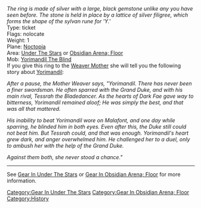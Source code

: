 *The ring is made of silver with a large, black gemstone unlike any you
have seen before. The stone is held in place by a lattice of silver
filigree, which forms the shape of the sylvan rune for 'Y.'*  
Type: ticket  
Flags: nolocate  
Weight: 1  
Plane: [Noctopia](:Category:Noctopia "wikilink")  
Area: [Under The Stars](:Category:Under_The_Stars "wikilink") or
[Obsidian Arena; Floor](:Category:Obsidian_Arena;_Floor "wikilink")  
Mob: [Yorimandil The Blind](Yorimandil_The_Blind "wikilink")  
If you give this ring to the [Weaver Mother](Weaver_Mother "wikilink")
she will tell you the following story about
[Yorimandil](Yorimandil_The_Blind "wikilink"):

*After a pause, the Mother Weaver says, "Yorimandil. There has never
been a finer swordsman. He often sparred with the Grand Duke, and with
his main rival, Tessrah the Bladedancer. As the hearts of Dark Fae gave
way to bitterness, Yorimandil remained aloof; He was simply the best,
and that was all that mattered.*

*His inability to beat Yorimandil wore on Malafont, and one day while
sparring, he blinded him in both eyes. Even after this, the Duke still
could not beat him. But Tessrah could, and that was enough. Yorimandil's
heart grew dark, and anger overwhelmed him. He challenged her to a duel,
only to ambush her with the help of the Grand Duke.*

*Against them both, she never stood a chance."*

------------------------------------------------------------------------

See [Gear In Under The
Stars](:Category:Gear_In_Under_The_Stars "wikilink") or [Gear In
Obsidian Arena;
Floor](:Category:Gear_In_Obsidian_Arena;_Floor "wikilink") for more
information.

[Category:Gear In Under The
Stars](Category:Gear_In_Under_The_Stars "wikilink") [Category:Gear In
Obsidian Arena;
Floor](Category:Gear_In_Obsidian_Arena;_Floor "wikilink")
[Category:History](Category:History "wikilink")
